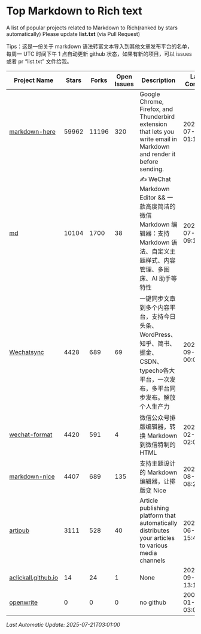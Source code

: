 # Top Markdown to Rich text
A list of popular projects related to Markdown to Rich(ranked by stars automatically)
Please update **list.txt** (via Pull Request)

Tips：这是一份关于 markdown 语法转富文本导入到其他文章发布平台的名单，每周一 UTC 时间下午 1 点自动更新 github 状态，如果有新的项目，可以 issues 或者 pr “list.txt” 文件给我。

| Project Name | Stars | Forks | Open Issues | Description | Last Commit |
| ------------ | ----- | ----- | ----------- | ----------- | ----------- |
| [markdown-here](https://github.com/adam-p/markdown-here) | 59962 | 11196 | 320 | Google Chrome, Firefox, and Thunderbird extension that lets you write email in Markdown and render it before sending. | 2025-07-10 01:17:53 |
| [md](https://github.com/doocs/md) | 10104 | 1700 | 38 | ✍ WeChat Markdown Editor && 一款高度简洁的微信 Markdown 编辑器：支持 Markdown 语法、自定义主题样式、内容管理、多图床、AI 助手等特性 | 2025-07-17 09:19:54 |
| [Wechatsync](https://github.com/wechatsync/Wechatsync) | 4428 | 689 | 69 | 一键同步文章到多个内容平台，支持今日头条、WordPress、知乎、简书、掘金、CSDN、typecho各大平台，一次发布，多平台同步发布。解放个人生产力 | 2023-09-05 00:03:46 |
| [wechat-format](https://github.com/lyricat/wechat-format) | 4420 | 591 | 4 | 微信公众号排版编辑器，转换 Markdown 到微信特制的 HTML | 2025-02-22 02:01:44 |
| [markdown-nice](https://github.com/mdnice/markdown-nice) | 4407 | 689 | 135 | 支持主题设计的 Markdown 编辑器，让排版变 Nice | 2023-08-14 08:29:38 |
| [artipub](https://github.com/crawlab-team/artipub) | 3111 | 528 | 40 | Article publishing platform that automatically distributes your articles to various media channels | 2021-06-12 15:46:38 |
| [aclickall.github.io](https://github.com/aclickall/aclickall.github.io) | 14 | 24 | 1 | None | 2024-09-09 13:14:15 |
| [openwrite](https://www.openwrite.cn/) | 0 | 0 | 0 | no github | 2006-01-02 03:04:05 |

*Last Automatic Update: 2025-07-21T03:01:00*
